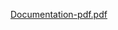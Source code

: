 [Documentation-pdf.pdf](https://github.com/ankanmitra2002/Hotel-Management-System-Queries-PHP/files/13793405/Documentation-pdf.pdf)
